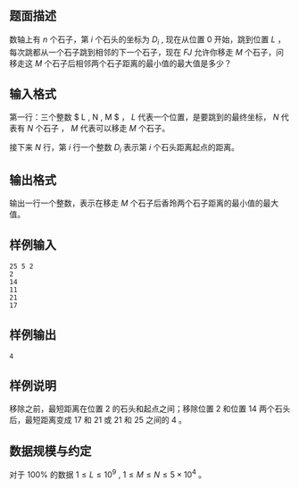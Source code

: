## 题面描述
数轴上有 $n$ 个石子，第 $i$ 个石头的坐标为 $D_i$ , 现在从位置 $0$ 开始，跳到位置 $L$ ，每次跳都从一个石子跳到相邻的下一个石子，现在 $FJ$ 允许你移走 $M$ 个石子，问移走这 $M$ 个石子后相邻两个石子距离的最小值的最大值是多少？ 

## 输入格式
第一行：三个整数 $ L , N , M $ ， $L$ 代表一个位置，是要跳到的最终坐标， $N$ 代表有 $N$ 个石子 ， $M$ 代表可以移走 $M$ 个石子。

接下来 $N$ 行，第 $i$ 行一个整数 $D_i$ 表示第 $i$ 个石头距离起点的距离。
## 输出格式
输出一行一个整数，表示在移走 $M$ 个石子后香玲两个石子距离的最小值的最大值。
## 样例输入
```
25 5 2
2
14
11
21
17
```
## 样例输出
```
4
```
## 样例说明
移除之前，最短距离在位置 $2$ 的石头和起点之间；移除位置 $2$ 和位置 $14$ 两个石头后，最短距离变成 $17$ 和 $21$ 或 $21$ 和 $25$ 之间的 $4$ 。
## 数据规模与约定
对于 100\% 的数据 $1 \leq L \leq 10^9$ , $1 \leq M\leq N \leq 5\times10^4$ 。